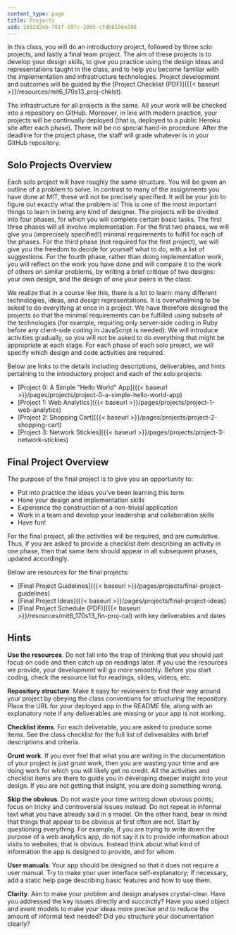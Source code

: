 ```yaml
---
content_type: page
title: Projects
uid: 1b52d2eb-781f-59fc-2005-cfdb8156e288
---
```


In this class, you will do an introductory project, followed by three solo projects, and lastly a final team project. The aim of these projects is to develop your design skills, to give you practice using the design ideas and representations taught in the class, and to help you become familiar with the implementation and infrastructure technologies. Project development and outcomes will be guided by the [Project Checklist (PDF)]({{< baseurl >}}/resources/mit6_170s13_proj-chklst).

The infrastructure for all projects is the same. All your work will be checked into a repository on GitHub. Moreover, in line with modern practice, your projects will be continually deployed (that is, deployed to a public Heroku site after each phase). There will be no special hand-in procedure. After the deadline for the project phase, the staff will grade whatever is in your GitHub repository.

Solo Projects Overview
----------------------

Each solo project will have roughly the same structure. You will be given an outline of a problem to solve. In contrast to many of the assignments you have done at MIT, these will not be precisely specified. It will be your job to figure out exactly what the problem is! This is one of the most important things to learn in being any kind of designer. The projects will be divided into four phases, for which you will complete certain basic tasks. The first three phases will all involve implementation. For the first two phases, we will give you (imprecisely specified!) minimal requirements to fulfill for each of the phases. For the third phase (not required for the first project), we will give you the freedom to decide for yourself what to do, with a list of suggestions. For the fourth phase, rather than doing implementation work, you will reflect on the work you have done and will compare it to the work of others on similar problems, by writing a brief critique of two designs: your own design, and the design of one your peers in the class.

We realize that in a course like this, there is a lot to learn: many different technologies, ideas, and design representations. It is overwhelming to be asked to do everything at once in a project. We have therefore designed the projects so that the minimal requirements can be fulfilled using subsets of the technologies (for example, requiring only server-side coding in Ruby before any client-side coding in JavaScript is needed). We will introduce activities gradually, so you will not be asked to do everything that might be appropriate at each stage. For each phase of each solo project, we will specify which design and code activities are required.

Below are links to the details including descriptions, deliverables, and hints pertaining to the introductory project and each of the solo projects:

*   [Project 0: A Simple "Hello World" App]({{< baseurl >}}/pages/projects/project-0-a-simple-hello-world-app)
*   [Project 1: Web Analytics]({{< baseurl >}}/pages/projects/project-1-web-analytics)
*   [Project 2: Shopping Cart]({{< baseurl >}}/pages/projects/project-2-shopping-cart)
*   [Project 3: Network Stickies]({{< baseurl >}}/pages/projects/project-3-network-stickies)

Final Project Overview
----------------------

The purpose of the final project is to give you an opportunity to:

*   Put into practice the ideas you've been learning this term
*   Hone your design and implementation skills
*   Experience the construction of a non-trivial application
*   Work in a team and develop your leadership and collaboration skills
*   Have fun!

For the final project, all the activities will be required, and are cumulative. Thus, if you are asked to provide a checklist item describing an activity in one phase, then that same item should appear in all subsequent phases, updated accordingly.

Below are resources for the final projects:

*   [Final Project Guidelines]({{< baseurl >}}/pages/projects/final-project-guidelines)
*   [Final Project Ideas]({{< baseurl >}}/pages/projects/final-project-ideas)
*   [Final Project Schedule (PDF)]({{< baseurl >}}/resources/mit6_170s13_fin-proj-cal) with key deliverables and dates

Hints
-----

**Use the resources**. Do not fall into the trap of thinking that you should just focus on code and then catch up on readings later. If you use the resources we provide, your development will go more smoothly. Before you start coding, check the resource list for readings, slides, videos, etc.

**Repository structure**. Make it easy for reviewers to find their way around your project by obeying the class conventions for structuring the repository. Place the URL for your deployed app in the README file, along with an explanatory note if any deliverables are missing or your app is not working.

**Checklist items**. For each deliverable, you are asked to produce some items. See the class checklist for the full list of deliverables with brief descriptions and criteria.

**Grunt work**. If you ever feel that what you are writing in the documentation of your project is just grunt work, then you are wasting your time and are doing work for which you will likely get no credit. All the activities and checklist items are there to guide you in developing deeper insight into your design. If you are not getting that insight, you are doing something wrong.

**Skip the obvious**. Do not waste your time writing down obvious points; focus on tricky and controversial issues instead. Do not repeat in informal text what you have already said in a model. On the other hand, bear in mind that things that appear to be obvious at first often are not. Start by questioning everything. For example, if you are trying to write down the purpose of a web analytics app, do not say it is to provide information about visits to websites; that is obvious. Instead think about what kind of information the app is designed to provide, and for whom.

**User manuals**. Your app should be designed so that it does not require a user manual. Try to make your user interface self-explanatory; if necessary, add a static help page describing basic features and how to use them.

**Clarity**. Aim to make your problem and design analyses crystal-clear. Have you addressed the key issues directly and succinctly? Have you used object and event models to make your ideas more precise and to reduce the amount of informal text needed? Did you structure your documentation clearly?